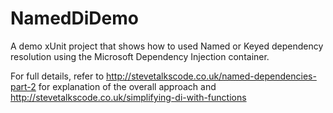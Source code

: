 # NamedDiDemo
A demo xUnit project that shows how to used Named or Keyed dependency resolution using the Microsoft Dependency Injection container.

For full details, refer to http://stevetalkscode.co.uk/named-dependencies-part-2 for explanation of the overall approach
and http://stevetalkscode.co.uk/simplifying-di-with-functions
